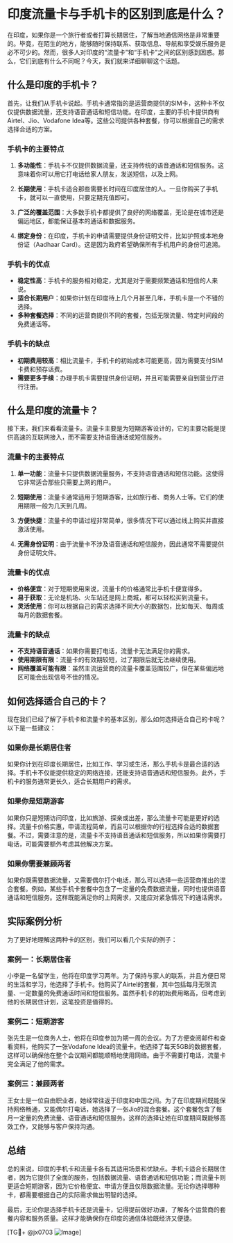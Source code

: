 # 印度流量卡与手机卡的区别到底是什么？

在印度，如果你是一个旅行者或者打算长期居住，了解当地通信网络是非常重要的。毕竟，在陌生的地方，能够随时保持联系、获取信息、导航和享受娱乐服务是必不可少的。然而，很多人对印度的“流量卡”和“手机卡”之间的区别感到困惑。那么，它们到底有什么不同呢？今天，我们就来详细聊聊这个话题。

## 什么是印度的手机卡？

首先，让我们从手机卡说起。手机卡通常指的是运营商提供的SIM卡，这种卡不仅仅提供数据流量，还支持语音通话和短信功能。在印度，主要的手机卡提供商有Airtel、Jio、Vodafone Idea等。这些公司提供各种套餐，你可以根据自己的需求选择合适的方案。

### 手机卡的主要特点

1. **多功能性**：手机卡不仅提供数据流量，还支持传统的语音通话和短信服务。这意味着你可以用它打电话给家人朋友，发送短信，以及上网。
   
2. **长期使用**：手机卡适合那些需要长时间在印度居住的人。一旦你购买了手机卡，就可以一直使用，只要定期充值即可。

3. **广泛的覆盖范围**：大多数手机卡都提供了良好的网络覆盖，无论是在城市还是偏远地区，都能保证基本的通话和数据服务。

4. **绑定身份**：在印度，手机卡的申请需要提供身份证明文件，比如护照或本地身份证（Aadhaar Card）。这是因为政府希望确保所有手机用户的身份可追溯。

### 手机卡的优点

- **稳定性高**：手机卡的服务相对稳定，尤其是对于需要频繁通话和短信的人来说。
- **适合长期用户**：如果你计划在印度待上几个月甚至几年，手机卡是一个不错的选择。
- **多种套餐选择**：不同的运营商提供不同的套餐，包括无限流量、特定时间段的免费通话等。

### 手机卡的缺点

- **初期费用较高**：相比流量卡，手机卡的初始成本可能更高，因为需要支付SIM卡费和预存话费。
- **需要更多手续**：办理手机卡需要提供身份证明，并且可能需要亲自到营业厅进行注册。

## 什么是印度的流量卡？

接下来，我们来看看流量卡。流量卡主要是为短期游客设计的，它的主要功能是提供高速的互联网接入，而不需要支持语音通话或短信服务。

### 流量卡的主要特点

1. **单一功能**：流量卡只提供数据流量服务，不支持语音通话和短信功能。这使得它非常适合那些只需要上网的用户。

2. **短期使用**：流量卡通常适用于短期游客，比如旅行者、商务人士等。它们的使用期限一般为几天到几周。

3. **方便快捷**：流量卡的申请过程非常简单，很多情况下可以通过线上购买并直接激活使用。

4. **无需身份证明**：由于流量卡不涉及语音通话和短信服务，因此通常不需要提供身份证明文件。

### 流量卡的优点

- **价格便宜**：对于短期使用来说，流量卡的价格通常比手机卡便宜得多。
- **易于获取**：无论是机场、火车站还是网上商城，都可以轻松买到流量卡。
- **灵活使用**：你可以根据自己的需求选择不同大小的数据包，比如每天、每周或每月的数据套餐。

### 流量卡的缺点

- **不支持语音通话**：如果你需要打电话，流量卡无法满足你的需求。
- **使用期限有限**：流量卡的有效期较短，过了期限后就无法继续使用。
- **网络覆盖可能有限**：虽然主流运营商的流量卡覆盖范围较广，但在某些偏远地区可能会出现信号不佳的情况。

## 如何选择适合自己的卡？

现在我们已经了解了手机卡和流量卡的基本区别，那么如何选择适合自己的卡呢？以下是一些建议：

### 如果你是长期居住者

如果你计划在印度长期居住，比如工作、学习或生活，那么手机卡是最合适的选择。手机卡不仅能提供稳定的网络连接，还能支持语音通话和短信服务。此外，手机卡的服务通常更长久，适合长期用户的需求。

### 如果你是短期游客

如果你只是短期访问印度，比如旅游、探亲或出差，那么流量卡可能是更好的选择。流量卡价格实惠，申请流程简单，而且可以根据你的行程选择合适的数据套餐。不过，需要注意的是，流量卡不支持语音通话和短信服务，所以如果你需要打电话，可能需要额外考虑其他解决方案。

### 如果你需要兼顾两者

如果你既需要数据流量，又需要偶尔打个电话，那么可以选择一些运营商推出的混合套餐。例如，某些手机卡套餐中包含了一定量的免费数据流量，同时也提供语音通话和短信服务。这样既能满足你的上网需求，又能应对紧急情况下的通话需求。

## 实际案例分析

为了更好地理解这两种卡的区别，我们可以看几个实际的例子：

### 案例一：长期居住者

小李是一名留学生，他将在印度学习两年。为了保持与家人的联系，并且方便日常的生活和学习，他选择了手机卡。他购买了Airtel的套餐，其中包括每月无限流量、一定数量的免费通话时间和短信服务。虽然手机卡的初始费用略高，但考虑到他的长期居住计划，这笔投资是值得的。

### 案例二：短期游客

张先生是一位商务人士，他将在印度参加为期一周的会议。为了方便查阅邮件和查看资料，他购买了一张Vodafone Idea的流量卡。他选择了每天5GB的数据套餐，这样可以确保他在整个会议期间都能顺畅地使用网络。由于不需要打电话，流量卡完全满足了他的需求。

### 案例三：兼顾两者

王女士是一位自由职业者，她经常往返于印度和中国之间。为了在印度期间既能保持网络畅通，又能偶尔打电话，她选择了一张Jio的混合套餐。这个套餐包含了每月一定量的免费流量、语音通话和短信服务。这样的选择让她在印度期间既能够高效工作，又能够与客户保持沟通。

## 总结

总的来说，印度的手机卡和流量卡各有其适用场景和优缺点。手机卡适合长期居住者，因为它提供了全面的服务，包括数据流量、语音通话和短信功能；而流量卡则更适合短期游客，因为它价格便宜、申请方便且仅限数据流量。无论你选择哪种卡，都需要根据自己的实际需求做出明智的选择。

最后，无论你是选择手机卡还是流量卡，记得提前做好功课，了解各个运营商的套餐内容和服务质量。这样才能确保你在印度的通信体验既经济又便捷。

[TG💪+ @jx0703 ![Image](https://github.com/user-attachments/assets/dbca1d08-cadb-493c-b0ec-ad6f7a83f270)]